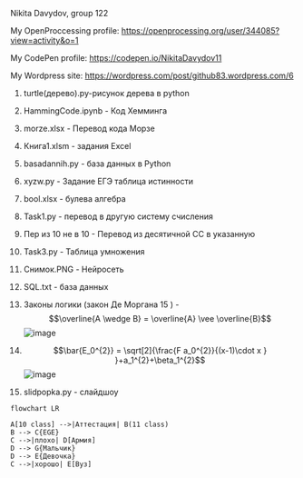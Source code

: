 
Nikita Davydov, group 122

My OpenProccessing profile: https://openprocessing.org/user/344085?view=activity&o=1

My CodePen profile: https://codepen.io/NikitaDavydov11

My Wordpress site: https://wordpress.com/post/github83.wordpress.com/6 

1. turtle(дерево).py-рисунок дерева в python

2. HammingCode.ipynb - Код Хемминга

3. morze.xlsx - Перевод кода Морзе

4. Книга1.xlsm - задания Excel

5. basadannih.py - база данных в Python

6. xyzw.py - Задание ЕГЭ таблица истинности

7. bool.xlsx - булева алгебра

8. Task1.py - перевод в другую систему счисления

9. Пер из 10 не в 10 - Перевод из десятичной СС в указанную

10. Task3.py - Таблица умножения

11. Снимок.PNG - Нейросеть

12. SQL.txt - база данных

13. Законы логики (закон Де Моргана 15 ) - 
$$\overline{A \wedge B} = \overline{A} \vee \overline{B}$$
![image](https://user-images.githubusercontent.com/114381781/198812929-fc1d0007-4181-45e7-803e-42a2f58d9013.png)

14. $$\bar{E_0^{2}} = \sqrt[2]{\frac{F a_0^{2}}{(x-1)\cdot x } }+a_1^{2}+\beta_1^{2}$$
![image](https://user-images.githubusercontent.com/114381781/204203605-8bd8e7b4-31fa-4d5f-ac6b-a1ab9a3aa2e9.png)


15. slidpopka.py - слайдшоу

```mermaid
flowchart LR

A[10 class] -->|Аттестация| B(11 class)
B --> C{EGE}
C -->|плохо| D[Армия]
D --> G{Мальчик}
D --> E{Девочка}
C -->|хорошо| E[Вуз]
```

